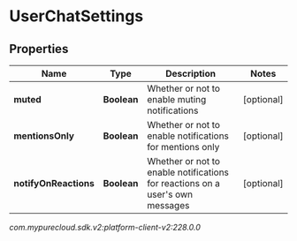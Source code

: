 # UserChatSettings


## Properties

| Name | Type | Description | Notes |
| ------------ | ------------- | ------------- | ------------- |
| **muted** | **Boolean** | Whether or not to enable muting notifications |  [optional] |
| **mentionsOnly** | **Boolean** | Whether or not to enable notifications for mentions only |  [optional] |
| **notifyOnReactions** | **Boolean** | Whether or not to enable notifications for reactions on a user's own messages |  [optional] |




_com.mypurecloud.sdk.v2:platform-client-v2:228.0.0_

